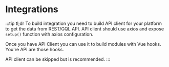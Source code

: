 # Integrations

:::tip tl;dr
To build integration you need to build API client for your platform to get the data from REST/GQL API. API client should use axios and expose `setup()` function with axios configuration.

Once you have API Client you can use it to build modules with Vue hooks. You're API are those hooks.

API client can be skipped but is recommended.
::: 